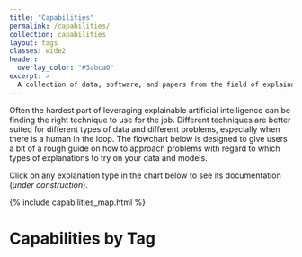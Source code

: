 ```yaml
---
title: "Capabilities"
permalink: /capabilities/
collection: capabilities
layout: tags
classes: wide2
header:
  overlay_color: "#3abca0"
excerpt: >
  A collection of data, software, and papers from the field of explainable artificial intelligence (XAI).<br />
---
```

Often the hardest part of leveraging explainable artificial intelligence can be finding the right technique to use for the job. Different techniques are better suited for different types of data and different problems, especially when there is a human in the loop. The flowchart below is designed to give users a bit of a rough guide on how to approach problems with regard to which types of explanations to try on your data and models.

Click on any explanation type in the chart below to see its documentation (*under construction*).

{% include capabilities_map.html %}

# Capabilities by Tag